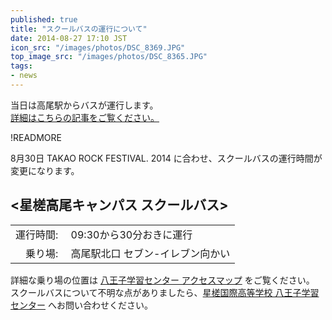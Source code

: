 ```yaml
---
published: true
title: "スクールバスの運行について"
date: 2014-08-27 17:10 JST
icon_src: "/images/photos/DSC_8369.JPG"
top_image_src: "/images/photos/DSC_8365.JPG"
tags:
- news
---
```

当日は高尾駅からバスが運行します。  
[詳細はこちらの記事をご覧ください。](http://seisahachioji.github.io/takarock14/articles/2014/08/27/info-bus.html)

!READMORE

8月30日 TAKAO ROCK FESTIVAL. 2014 に合わせ、スクールバスの運行時間が変更になります。

&lt;星槎高尾キャンパス スクールバス&gt;
---------------------------------

|  |  |
|----------:|----------------------------------|
| 運行時間:&nbsp; | 09:30から30分おきに運行 |
| 乗り場:&nbsp; | 高尾駅北口 セブン-イレブン向かい |

詳細な乗り場の位置は [八王子学習センター アクセスマップ](http://seisa.ed.jp/hachi/access/) をご覧ください。  
スクールバスについて不明な点がありましたら、[星槎国際高等学校 八王子学習センター](http://seisa.ed.jp/hachi/access/) へお問い合わせください。
